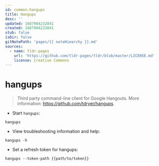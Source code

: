 ```yaml
---
id: common.hangups
title: Hangups
desc: ''
updated: 1687904232841
created: 1687904232841
stub: false
isDir: false
gitNotePath: 'pages/{{ noteHiearchy }}.md'
sources:
  - name: tldr-pages
    url: 'https://github.com/tldr-pages/tldr/blob/master/LICENSE.md'
    license: Creative Commons
---
```

# hangups

> Third party command-line client for Google Hangouts.
> More information: <https://github.com/tdryer/hangups>.

- Start `hangups`:

`hangups`

- View troubleshooting information and help:

`hangups -h`

- Set a refresh token for hangups:

`hangups --token-path {{path/to/token}}`

